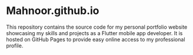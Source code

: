 # Mahnoor.github.io
This repository contains the source code for my personal portfolio website showcasing my skills and projects as a Flutter mobile app developer. It is hosted on GitHub Pages to provide easy online access to my professional profile.
